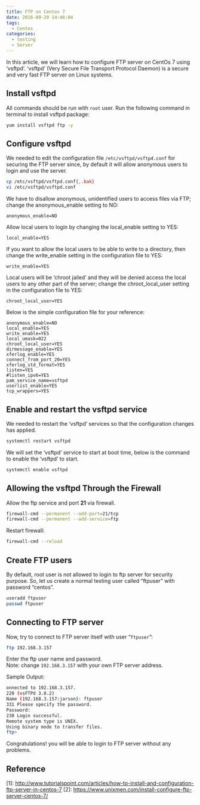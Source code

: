 ```yaml
---
title: FTP on Centos 7
date: 2016-09-20 14:46:04
tags:
  - Centos
categories:
  - testing
  - Server
---
```


In this article, we will learn how to configure FTP server on CentOs 7 using ‘vsftpd’. ‘vsftpd’ (Very Secure File Transport Protocol Daemon) is a secure and very fast FTP server on Linux systems.

## Install vsftpd

All commands should be run with `root` user. Run the following command in terminal to install vsftpd package:
```bash
yum install vsftpd ftp -y
```

## Configure vsftpd

We needed to edit the configuration file `/etc/vsftpd/vsftpd.conf` for securing the FTP server since, by default it will allow anonymous users to login and use the server.
```bash
cp /etc/vsftpd/vsftpd.conf{,.bak}
vi /etc/vsftpd/vsftpd.conf
```
We have to disallow anonymous, unidentified users to access files via FTP; change the anonymous_enable setting to NO:
```
anonymous_enable=NO
```
Allow local users to login by changing the local_enable setting to YES:
```
local_enable=YES
```
If you want to allow the local users to be able to write to a directory, then change the write_enable setting in the configuration file to YES:
```
write_enable=YES
```
Local users will be ‘chroot jailed’ and they will be denied access the local users to any other part of the server; change the chroot_local_user setting in the configuration file to YES:
```
chroot_local_user=YES
```
Below is the simple configuration file for your reference:
```
anonymous_enable=NO
local_enable=YES
write_enable=YES
local_umask=022
chroot_local_user=YES
dirmessage_enable=YES
xferlog_enable=YES
connect_from_port_20=YES
xferlog_std_format=YES
listen=YES
#listen_ipv6=YES
pam_service_name=vsftpd
userlist_enable=YES
tcp_wrappers=YES
```

## Enable and restart  the vsftpd service

We needed to restart the ‘vsftpd’ services so that the configuration changes has applied.
```bash
systemctl restart vsftpd
```
We will set the ‘vsftpd’ service to start at boot time, below is the command to enable the ‘vsftpd’ to start.
```bash
systemctl enable vsftpd
```

## Allowing the vsftpd Through the Firewall

Allow the ftp service and port **21** via firewall.
```bash
firewall-cmd --permanent --add-port=21/tcp
firewall-cmd --permanent --add-service=ftp
```
Restart firewall:
```bash
firewall-cmd --reload
```

## Create FTP users

By default, root user is not allowed to login to ftp server for security purpose. So, let us create a normal testing user called “ftpuser” with password “centos”.
```bash
useradd ftpuser
passwd ftpuser
```

## Connecting to FTP server

Now, try to connect to FTP server itself with user “`ftpuser`”:
```bash
ftp 192.168.3.157
```
Enter the ftp user name and password.  
Note: change `192.168.3.157` with your own FTP server address.

Sample Output:
```bash
onnected to 192.168.3.157.
220 (vsFTPd 3.0.2)
Name (192.168.3.157:jarson): ftpuser
331 Please specify the password.
Password:
230 Login successful.
Remote system type is UNIX.
Using binary mode to transfer files.
ftp>
```
Congratulations! you will be able to login to FTP server without any problems.

## Reference

\[1]: <http://www.tutorialspoint.com/articles/how-to-install-and-configuration-ftp-server-in-centos-7>
\[2]: <https://www.unixmen.com/install-configure-ftp-server-centos-7/>

